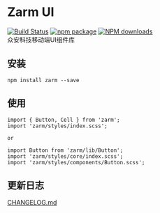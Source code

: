 # Zarm UI
  [![Build Status](https://www.travis-ci.org/ZhonganTechENG/zarm.svg?branch=master)](https://www.travis-ci.org/ZhonganTechENG/zarm)
  [![npm package](https://img.shields.io/npm/v/zarm.svg)](https://www.npmjs.org/package/zarm)
  [![NPM downloads](http://img.shields.io/npm/dm/zarm.svg)](https://npmjs.org/package/zarm)  
  众安科技移动端UI组件库
  
## 安装

```
npm install zarm --save
```

## 使用

```
import { Button, Cell } from 'zarm';
import 'zarm/styles/index.scss';

or

import Button from 'zarm/lib/Button';
import 'zarm/styles/core/index.scss';
import 'zarm/styles/components/Button.scss';
```

## 更新日志
[CHANGELOG.md](https://github.com/ZhonganTechENG/zarm/blob/master/CHANGELOG.md)

